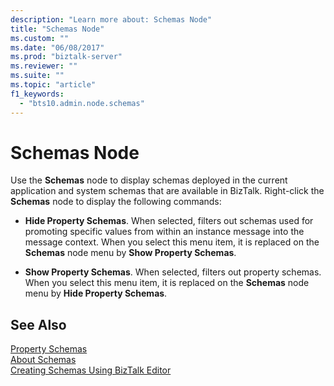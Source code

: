 ```yaml
---
description: "Learn more about: Schemas Node"
title: "Schemas Node"
ms.custom: ""
ms.date: "06/08/2017"
ms.prod: "biztalk-server"
ms.reviewer: ""
ms.suite: ""
ms.topic: "article"
f1_keywords: 
  - "bts10.admin.node.schemas"
---
```

# Schemas Node
Use the **Schemas** node to display schemas deployed in the current application and system schemas that are available in BizTalk. Right-click the **Schemas** node to display the following commands:  
  
-   **Hide Property Schemas**. When selected, filters out schemas used for promoting specific values from within an instance message into the message context. When you select this menu item, it is replaced on the **Schemas** node menu by **Show Property Schemas**.  
  
-   **Show Property Schemas**. When selected, filters out property schemas. When you select this menu item, it is replaced on the **Schemas** node menu by **Hide Property Schemas**.  
  
## See Also  
 [Property Schemas](../core/property-schemas.md)   
 [About Schemas](../core/about-schemas.md)   
 [Creating Schemas Using BizTalk Editor](../core/creating-schemas-using-biztalk-editor.md)

